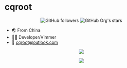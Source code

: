 # cqroot

<p align="center">
  <img alt="GitHub followers" src="https://img.shields.io/github/followers/cqroot?style=social">
  <img alt="GitHub Org's stars" src="https://img.shields.io/github/stars/cqroot?style=social">
</p>

- 🌏 From China
- 🐱‍👤 Developer/Vimmer
- 📧 cqroot@outlook.com

<p align="center">
  <img src="https://github-readme-stats.vercel.app/api/top-langs/?username=cqroot&layout=compact">
</p>

<p align="center">
  <img src="https://github-readme-stats.vercel.app/api?username=cqroot&show_icons=true">
</p>
